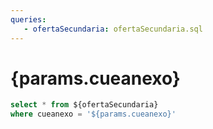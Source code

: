 ```yaml
---
queries:
   - ofertaSecundaria: ofertaSecundaria.sql
---
```


# {params.cueanexo}

```sql ofertaSecundaria_filtered
select * from ${ofertaSecundaria}
where cueanexo = '${params.cueanexo}'
```

<DataTable data={ofertaSecundaria_filtered}/>

